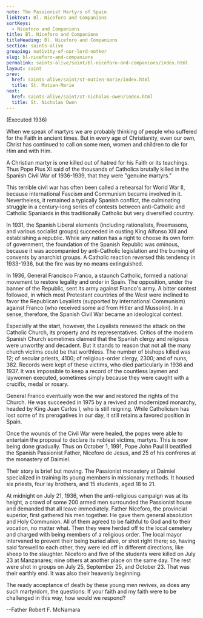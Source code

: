 ```yaml
---
note: The Passionist Martyrs of Spain
linkText: Bl. Niceforo and Companions
sortKeys:
  - Niceforo and Companions
title: Bl. Niceforo and Companions
titleHeading: Bl. Niceforo and Companions
section: saints-alive
grouping: nativity-of-our-lord-notker
slug: bl-niceforo-and-companions
permalink: saints-alive/saint/bl-niceforo-and-companions/index.html
layout: saint
prev:
  href: saints-alive/saint/st-mutien-marie/index.html
  title: St. Mutien-Marie
next:
  href: saints-alive/saint/st-nicholas-owen/index.html
  title: St. Nicholas Owen
---
```

(Executed 1936)

When we speak of martyrs we are probably thinking of people who suffered for the Faith in ancient times. But in every age of Christianity, even our own, Christ has continued to call on some men, women and children to die for Him and with Him.

A Christian martyr is one killed out of hatred for his Faith or its teachings. Thus Pope Pius XI said of the thousands of Catholics brutally killed in the Spanish Civil War of 1936-1939, that they were "genuine martyrs."

This terrible civil war has often been called a rehearsal for World War II, because international Fascism and Communism became involved in it. Nevertheless, it remained a typically Spanish conflict, the culminating struggle in a century-long series of contests between anti-Catholic and Catholic Spaniards in this traditionally Catholic but very diversified country.

In 1931, the Spanish Liberal elements (including rationalists, Freemasons, and various socialist groups) succeeded in ousting King Alfonso XIII and establishing a republic. While any nation has a right to choose its own form of government, the foundation of the Spanish Republic was ominous, because it was accompanied by anti-Catholic legislation and the burning of convents by anarchist groups. A Catholic reaction reversed this tendency in 1933-1936, but the fire was by no means extinguished.

In 1936, General Francisco Franco, a staunch Catholic, formed a national movement to restore legality and order in Spain. The opposition, under the banner of the Republic, sent its army against Franco's army. A bitter contest followed, in which most Protestant countries of the West were inclined to favor the Republican Loyalists (supported by international Communism) against Franco (who received some aid from Hitler and Mussolini). In a sense, therefore, the Spanish Civil War became an ideological contest.

Especially at the start, however, the Loyalists renewed the attack on the Catholic Church, its property and its representatives. Critics of the modern Spanish Church sometimes claimed that the Spanish clergy and religious were unworthy and decadent. But it stands to reason that not all the many church victims could be that worthless. The number of bishops killed was 12; of secular priests, 4100; of religious-order clergy, 2300; and of nuns, 382. Records were kept of these victims, who died particularly in 1936 and 1937. It was impossible to keep a record of the countless laymen and laywomen executed, sometimes simply because they were caught with a crucifix, medal or rosary.

General Franco eventually won the war and restored the rights of the Church. He was succeeded in 1975 by a revived and modernized monarchy, headed by King Juan Carlos I, who is still reigning. While Catholicism has lost some of its prerogatives in our day, it still retains a favored position in Spain.

Once the wounds of the Civil War were healed, the popes were able to entertain the proposal to declare its noblest victims, martyrs. This is now being done gradually. Thus on October 1, 1991, Pope John Paul II beatified the Spanish Passionist Father, Niceforo de Jesus, and 25 of his confreres at the monastery of Daimiel.

Their story is brief but moving. The Passionist monastery at Daimiel specialized in training its young members in missionary methods. It housed six priests, four lay brothers, and 15 students, aged 18 to 21.

At midnight on July 21, 1936, when the anti-religious campaign was at its height, a crowd of some 200 armed men surrounded the Passionist house and demanded that all leave immediately. Father Niceforo, the provincial superior, first gathered his men together. He gave them general absolution and Holy Communion. All of them agreed to be faithful to God and to their vocation, no matter what. Then they were herded off to the local cemetery and charged with being members of a religious order. The local mayor intervened to prevent their being buried alive, or shot right there; so, having said farewell to each other, they were led off in different directions, like sheep to the slaughter. Niceforo and five of the students were killed on July 23 at Manzanares; nine others at another place on the same day. The rest were shot in groups on July 25, September 25, and October 23. That was their earthly end. It was also their heavenly beginning.

The ready acceptance of death by these young men revives, as does any such martyrdom, the questions: If your faith and my faith were to be challenged in this way, how would we respond?

\--Father Robert F. McNamara
